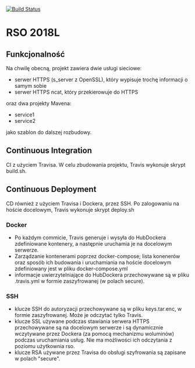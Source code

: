 [![Build Status](https://travis-ci.org/ArturB/RSO.svg?branch=master)](https://travis-ci.org/ArturB/RSO)

# RSO 2018L

## Funkcjonalność
Na chwilę obecną, projekt zawiera dwie usługi sieciowe:
 - serwer HTTPS (s_server z OpenSSL), który wypisuje trochę informacji o samym sobie
 - serwer HTTPS ncat, który przekierowuje do HTTPS
 
oraz dwa projekty Mavena:
 - service1
 - service2

jako szablon do dalszej rozbudowy.

## Continuous Integration
CI z użyciem Travisa. W celu zbudowania projektu, Travis wykonuje skrypt build.sh.  

## Continuous Deployment
CD również z użyciem Travisa i Dockera, przez SSH. Po zalogowaniu na hoście docelowym, Travis wykonuje skrypt deploy.sh

### Docker
 - Po każdym commicie, Travis generuje i wysyła do HubDockera zdefiniowane kontenery, a następnie uruchamia je na docelowym serwerze. 
 - Zarządzanie kontenerami poprzez docker-compose; lista konenerów oraz sposób ich budowania i uruchamiania na hoście docelowym zdefiniowany jest w pliku docker-compose.yml
 - informacje uwierzytelniające do HubDockera przechowywane są w pliku .travis.yml w formie zaszyfrowanej (w polach secure). 

### SSH
 - klucze SSH do autoryzacji przechowywane są w pliku keys.tar.enc, w formie zaszyfrowanej. Może je odczytać tylko Travis. 
 - klucze SSL używane podczas stawiania serwera HTTPS przechowywane są na docelowym serwerze i są dynamicznie wczytywane przez Dockera (za pomocą mechanizmu woluminów) podczas uruchamiania usług. Nie ma możliwości ich odczytania z poziomu użytkownia rso. 
 - klucze RSA używane przez Travisa do obsługi szyfrowania są zapisane w polach "secure".

 
